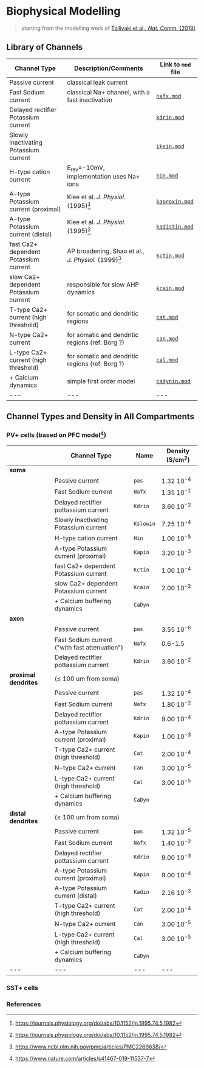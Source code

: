 # Biophysical Modelling

> starting from the modelling work of [Tzilivaki et al., *Nat. Comm.* (2019)](https://www.nature.com/articles/s41467-019-11537-7)

## Library of Channels

| **Channel Type**  |  **Description/Comments**  | **Link to `mod` file** |
| --- | --- | --- |
| Passive current                         | classical leak current                                 |    |
| Fast Sodium current                     | classical Na+ channel, with a fast inactivation        |  [`nafx.mod`](./mechanisms/nafx.mod)  |
| Delayed rectifier Potassium current     |                                                        |  [`kdrin.mod`](./mechanisms/kdrin.mod)  |
| Slowly inactivating Potassium current   |                                                        |  [`iksin.mod`](./mechanisms/iksin.mod)  |
| H-type cation current                   | E<sub>rev</sub>=-10mV,  implementation uses Na+ ions   |  [`hin.mod`](./mechanisms/hin.mod)  |
| A-type Potassium current (proximal)     | Klee et al. *J. Physiol.* (1995)[^K95]                 |  [`kaproxin.mod`](./mechanisms/kaproxin.mod)  |
| A-type Potassium current (distal)       | Klee et al. *J. Physiol.* (1995)[^K95]                 |  [`kadistin.mod`](./mechanisms/kadistin.mod)  |
| fast Ca2+ dependent Potassium current   | AP broadening, Shao et al., *J. Physiol.* (1999)[^S99] |  [`kctin.mod`](./mechanisms/kctin.mod)  |
| slow Ca2+ dependent Potassium current   | responsible for slow AHP dynamics                      |  [`kcain.mod`](./mechanisms/kcain.mod)  |
| T-type Ca2+ current (high threshold)    | for somatic and dendritic regions                      |  [`cat.mod`](./mechanisms/cat.mod)  |
| N-type Ca2+ current                     | for somatic and dendritic regions (ref. Borg ?)        |  [`can.mod`](./mechanisms/can.mod)  |
| L-type Ca2+ current (high threshold)    | for somatic and dendritic regions (ref. Borg ?)        |  [`cal.mod`](./mechanisms/cal.mod)  |
| + Calcium dynamics                      | simple first order model                               |  [`cadynin.mod`](./mechanisms/cadynin.mod)  |
| --- | --- | --- |


## Channel Types and Density in All Compartments

### PV+ cells (based on PFC model[^T19])

|     | **Channel Type**  |  **Name**  |  **Density** (S/cm<sup>2</sup>) |
| --- | --- | --- | --- |
| **soma** |     |     |     |
|          | Passive current                               | `pas`     | 1.32 10<sup>-4</sup> |
|          | Fast Sodium current                           | `Nafx`    | 1.35 10<sup>-1</sup> |
|          | Delayed rectifier pottassium current          | `Kdrin`   | 3.60 10<sup>-2</sup> |
|          | Slowly inactivating Potassium current         | `Kslowin` | 7.25 10<sup>-4</sup> |
|          | H-type cation current                         | `Hin`     | 1.00 10<sup>-5</sup> |
|          | A-type Potassium current (proximal)           | `Kapin`   | 3.20 10<sup>-3</sup> |
|          | fast Ca2+ dependent Potassium current         | `Kctin`   | 1.00 10<sup>-4</sup> |
|          | slow Ca2+ dependent Potassium current         | `Kcain`   | 2.00 10<sup>-2</sup> |
|          | + Calcium buffering dynamics                  | `CaDyn`   |                      |
| **axon** |     |     |     |
|          | Passive current                               | `pas`     | 3.55 10<sup>-6</sup> |
|          | Fast Sodium current ("with fast attenuation") | `Nafx`    | 0.6-1.5 | 
|          | Delayed rectifier pottassium current          | `Kdrin`   | 3.60 10<sup>-2</sup>  |
| **proximal dendrites** | ($\leq$ 100 um from soma) |     |     |     |
|          | Passive current                               | `pas`     | 1.32 10<sup>-4</sup> |
|          | Fast Sodium current                           | `Nafx`    | 1.80 10<sup>-2</sup> |
|          | Delayed rectifier pottassium current          | `Kdrin`   | 9.00 10<sup>-4</sup> |
|          | A-type Potassium current (proximal)           | `Kapin`   | 1.00 10<sup>-3</sup> |
|          | T-type Ca2+ current (high threshold)          | `Cat`     | 2.00 10<sup>-4</sup> | 
|          | N-type Ca2+ current                           | `Can`     | 3.00 10<sup>-5</sup> |
|          | L-type Ca2+ current (high threshold)          | `Cal`     | 3.00 10<sup>-5</sup> |
|          | + Calcium buffering dynamics                  | `CaDyn`   |                      |
| **distal dendrites** | ($\leq$ 100 um from soma) |     |     |     |
|          | Passive current                               | `pas`     | 1.32 10<sup>-5</sup> |
|          | Fast Sodium current                           | `Nafx`    | 1.40 10<sup>-2</sup> |
|          | Delayed rectifier pottassium current          | `Kdrin`   | 9.00 10<sup>-3</sup> |
|          | A-type Potassium current (proximal)           | `Kapin`   | 9.00 10<sup>-4</sup> |
|          | A-type Potassium current (distal)             | `Kadin`   | 2.16 10<sup>-3</sup> |
|          | T-type Ca2+ current (high threshold)          | `Cat`     | 2.00 10<sup>-4</sup> | 
|          | N-type Ca2+ current                           | `Can`     | 3.00 10<sup>-5</sup> |
|          | L-type Ca2+ current (high threshold)          | `Cal`     | 3.00 10<sup>-5</sup> |
|          | + Calcium buffering dynamics                  | `CaDyn`   |                      |
| --- | --- | --- | --- |

### SST+ cells


### References

[^T19]: https://www.nature.com/articles/s41467-019-11537-7
[^K95]: https://journals.physiology.org/doi/abs/10.1152/jn.1995.74.5.1982
[^S99]: https://www.ncbi.nlm.nih.gov/pmc/articles/PMC2269638/

